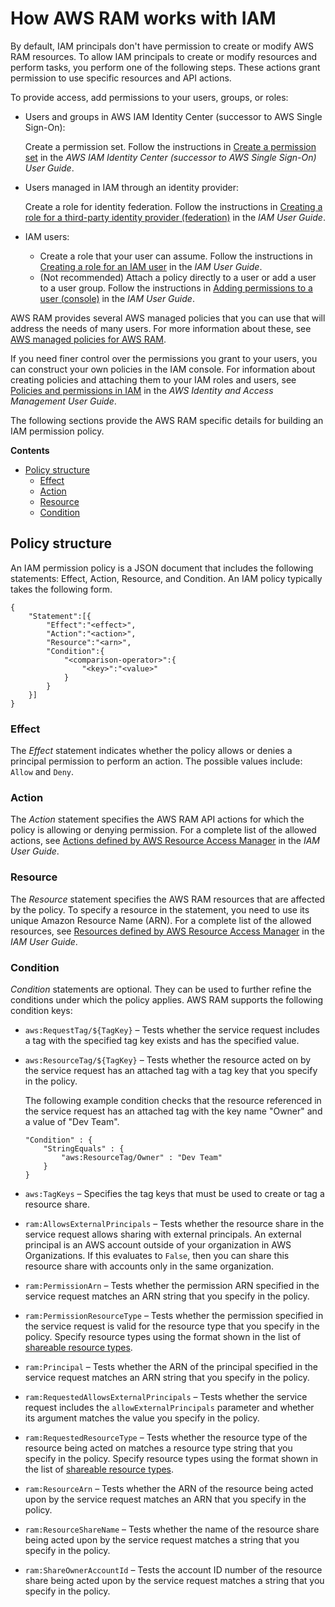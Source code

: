 # How AWS RAM works with IAM<a name="security-iam-policies"></a>

By default, IAM principals don't have permission to create or modify AWS RAM resources\. To allow IAM principals to create or modify resources and perform tasks, you perform one of the following steps\. These actions grant permission to use specific resources and API actions\. 

To provide access, add permissions to your users, groups, or roles:
+ Users and groups in AWS IAM Identity Center \(successor to AWS Single Sign\-On\):

  Create a permission set\. Follow the instructions in [Create a permission set](https://docs.aws.amazon.com/singlesignon/latest/userguide/howtocreatepermissionset.html) in the *AWS IAM Identity Center \(successor to AWS Single Sign\-On\) User Guide*\.
+ Users managed in IAM through an identity provider:

  Create a role for identity federation\. Follow the instructions in [Creating a role for a third\-party identity provider \(federation\)](https://docs.aws.amazon.com/IAM/latest/UserGuide/id_roles_create_for-idp.html) in the *IAM User Guide*\.
+ IAM users:
  + Create a role that your user can assume\. Follow the instructions in [Creating a role for an IAM user](https://docs.aws.amazon.com/IAM/latest/UserGuide/id_roles_create_for-user.html) in the *IAM User Guide*\.
  + \(Not recommended\) Attach a policy directly to a user or add a user to a user group\. Follow the instructions in [Adding permissions to a user \(console\)](https://docs.aws.amazon.com/IAM/latest/UserGuide/id_users_change-permissions.html#users_change_permissions-add-console) in the *IAM User Guide*\.

AWS RAM provides several AWS managed policies that you can use that will address the needs of many users\. For more information about these, see [AWS managed policies for AWS RAM](security-iam-managed-policies.md)\.

If you need finer control over the permissions you grant to your users, you can construct your own policies in the IAM console\. For information about creating policies and attaching them to your IAM roles and users, see [Policies and permissions in IAM](https://docs.aws.amazon.com/IAM/latest/UserGuide/access_policies.html) in the *AWS Identity and Access Management User Guide*\.

The following sections provide the AWS RAM specific details for building an IAM permission policy\.

**Contents**
+ [Policy structure](#structure)
  + [Effect](#iam-policies-effect)
  + [Action](#iam-policies-action)
  + [Resource](#iam-policies-resource)
  + [Condition](#iam-policies-condition)

## Policy structure<a name="structure"></a>

An IAM permission policy is a JSON document that includes the following statements: Effect, Action, Resource, and Condition\. An IAM policy typically takes the following form\.

```
{
    "Statement":[{
        "Effect":"<effect>",
        "Action":"<action>",
        "Resource":"<arn>",
        "Condition":{
            "<comparison-operator>":{
                "<key>":"<value>"
            }
        }
    }]
}
```

### Effect<a name="iam-policies-effect"></a>

The *Effect* statement indicates whether the policy allows or denies a principal permission to perform an action\. The possible values include: `Allow` and `Deny`\.

### Action<a name="iam-policies-action"></a>

The *Action* statement specifies the AWS RAM API actions for which the policy is allowing or denying permission\. For a complete list of the allowed actions, see [ Actions defined by AWS Resource Access Manager](https://docs.aws.amazon.com/IAM/latest/UserGuide/list_awsresourceaccessmanager.html#awsresourceaccessmanager-actions-as-permissions) in the *IAM User Guide*\.

### Resource<a name="iam-policies-resource"></a>

The *Resource* statement specifies the AWS RAM resources that are affected by the policy\. To specify a resource in the statement, you need to use its unique Amazon Resource Name \(ARN\)\. For a complete list of the allowed resources, see [ Resources defined by AWS Resource Access Manager](https://docs.aws.amazon.com/IAM/latest/UserGuide/list_awsresourceaccessmanager.html#awsresourceaccessmanager-resources-for-iam-policies) in the *IAM User Guide*\.

### Condition<a name="iam-policies-condition"></a>

*Condition* statements are optional\. They can be used to further refine the conditions under which the policy applies\. AWS RAM supports the following condition keys:
+ `aws:RequestTag/${TagKey}` – Tests whether the service request includes a tag with the specified tag key exists and has the specified value\.
+ `aws:ResourceTag/${TagKey}` – Tests whether the resource acted on by the service request has an attached tag with a tag key that you specify in the policy\.

  The following example condition checks that the resource referenced in the service request has an attached tag with the key name "Owner" and a value of "Dev Team"\.

  ```
  "Condition" : { 
      "StringEquals" : {
          "aws:ResourceTag/Owner" : "Dev Team" 
      } 
  }
  ```
+ `aws:TagKeys` – Specifies the tag keys that must be used to create or tag a resource share\.
+ `ram:AllowsExternalPrincipals` – Tests whether the resource share in the service request allows sharing with external principals\. An external principal is an AWS account outside of your organization in AWS Organizations\. If this evaluates to `False`, then you can share this resource share with accounts only in the same organization\.
+ `ram:PermissionArn` – Tests whether the permission ARN specified in the service request matches an ARN string that you specify in the policy\.
+ `ram:PermissionResourceType` – Tests whether the permission specified in the service request is valid for the resource type that you specify in the policy\. Specify resource types using the format shown in the list of [shareable resource types](shareable.md)\.
+ `ram:Principal` – Tests whether the ARN of the principal specified in the service request matches an ARN string that you specify in the policy\.
+ `ram:RequestedAllowsExternalPrincipals` – Tests whether the service request includes the `allowExternalPrincipals` parameter and whether its argument matches the value you specify in the policy\.
+ `ram:RequestedResourceType` – Tests whether the resource type of the resource being acted on matches a resource type string that you specify in the policy\. Specify resource types using the format shown in the list of [shareable resource types](shareable.md)\.
+ `ram:ResourceArn` – Tests whether the ARN of the resource being acted upon by the service request matches an ARN that you specify in the policy\.
+ `ram:ResourceShareName` – Tests whether the name of the resource share being acted upon by the service request matches a string that you specify in the policy\.
+ `ram:ShareOwnerAccountId` – Tests the account ID number of the resource share being acted upon by the service request matches a string that you specify in the policy\. 